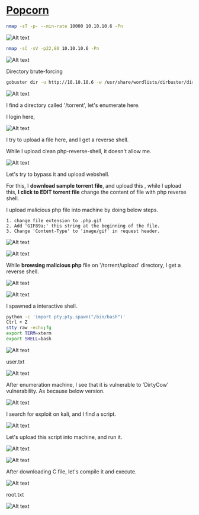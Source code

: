 # [Popcorn](https://app.hackthebox.com/machines/popcorn)

```bash
nmap -sT -p- --min-rate 10000 10.10.10.6 -Pn
```

![Alt text](img/image.png)


```bash
nmap -sC -sV -p22,80 10.10.10.6 -Pn 
```

![Alt text](img/image-1.png)


Directory brute-forcing

```bash
gobuster dir -u http://10.10.10.6 -w /usr/share/wordlists/dirbuster/directory-list-2.3-small.txt -x php -t 40 
```
![Alt text](img/image-4.png)


I find a directory called '/torrent', let's enumerate here.

I login here,

![Alt text](img/image-2.png)


I try to upload a file here, and I get a reverse shell.

While I upload clean php-reverse-shell, it doesn't allow me.

![Alt text](img/image-3.png)


Let's try to bypass it and upload webshell.


For this, I **download sample torrent file**, and upload this , while I upload this, **I click to EDIT torrent file** change the content of file with php reverse shell.

I upload malicious php file into machine by doing below steps.

    1. change file extension to .php.gif 
    2. Add 'GIF89a;' this string at the beginning of the file.
    3. Change 'Content-Type' to 'image/gif' in request header.


![Alt text](img/image-5.png)


![Alt text](img/image-6.png)

While **browsing malicious php** file on '/torrent/upload' directory, I get a reverse shell.

![Alt text](img/image-8.png)

![Alt text](img/image-7.png)


I spawned a interactive shell.

```bash
python -c 'import pty;pty.spawn("/bin/bash")'
Ctrl + Z
stty raw -echo;fg
export TERM=xterm
export SHELL=bash
```

![Alt text](img/image-9.png)


user.txt

![Alt text](img/image-12.png)



After enumeration machine, I see that it is vulnerable to 'DirtyCow' vulnerability. As because below version.

![Alt text](img/image-10.png)


I search for exploit on kali, and I find a script.

![Alt text](img/image-11.png)


Let's upload this script into machine, and run it.

![Alt text](img/image-14.png)

![Alt text](img/image-13.png)


After downloading C file, let's compile it and execute.

![Alt text](img/image-15.png)



root.txt

![Alt text](img/image-16.png)